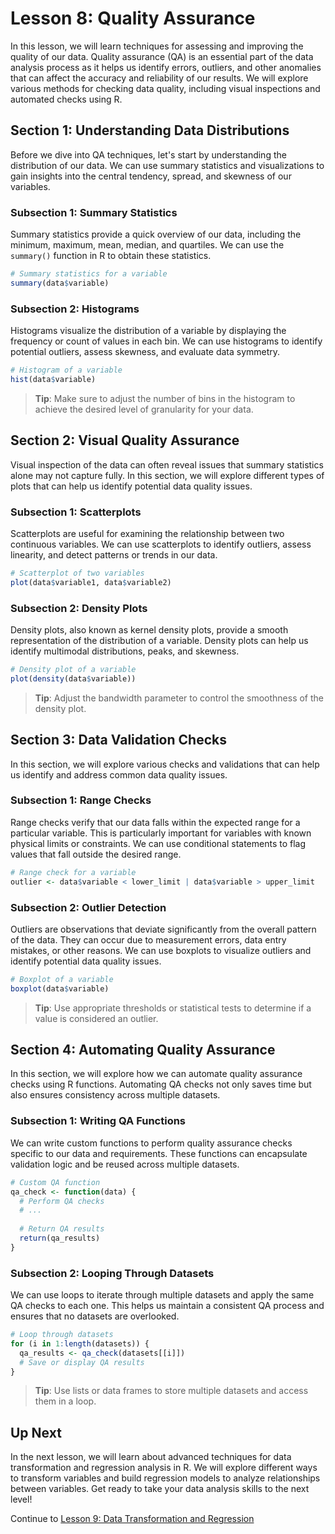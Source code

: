 # Lesson 8: Quality Assurance

In this lesson, we will learn techniques for assessing and improving the quality of our data. Quality assurance (QA) is an essential part of the data analysis process as it helps us identify errors, outliers, and other anomalies that can affect the accuracy and reliability of our results. We will explore various methods for checking data quality, including visual inspections and automated checks using R.

## Section 1: Understanding Data Distributions

Before we dive into QA techniques, let's start by understanding the distribution of our data. We can use summary statistics and visualizations to gain insights into the central tendency, spread, and skewness of our variables.

### Subsection 1: Summary Statistics

Summary statistics provide a quick overview of our data, including the minimum, maximum, mean, median, and quartiles. We can use the `summary()` function in R to obtain these statistics.

```r
# Summary statistics for a variable
summary(data$variable)
```

### Subsection 2: Histograms

Histograms visualize the distribution of a variable by displaying the frequency or count of values in each bin. We can use histograms to identify potential outliers, assess skewness, and evaluate data symmetry.

```r
# Histogram of a variable
hist(data$variable)
```

> **Tip**: Make sure to adjust the number of bins in the histogram to achieve the desired level of granularity for your data.

## Section 2: Visual Quality Assurance

Visual inspection of the data can often reveal issues that summary statistics alone may not capture fully. In this section, we will explore different types of plots that can help us identify potential data quality issues.

### Subsection 1: Scatterplots

Scatterplots are useful for examining the relationship between two continuous variables. We can use scatterplots to identify outliers, assess linearity, and detect patterns or trends in our data.

```r
# Scatterplot of two variables
plot(data$variable1, data$variable2)
```

### Subsection 2: Density Plots

Density plots, also known as kernel density plots, provide a smooth representation of the distribution of a variable. Density plots can help us identify multimodal distributions, peaks, and skewness.

```r
# Density plot of a variable
plot(density(data$variable))
```

> **Tip**: Adjust the bandwidth parameter to control the smoothness of the density plot.

## Section 3: Data Validation Checks

In this section, we will explore various checks and validations that can help us identify and address common data quality issues.

### Subsection 1: Range Checks

Range checks verify that our data falls within the expected range for a particular variable. This is particularly important for variables with known physical limits or constraints. We can use conditional statements to flag values that fall outside the desired range.

```r
# Range check for a variable
outlier <- data$variable < lower_limit | data$variable > upper_limit
```

### Subsection 2: Outlier Detection

Outliers are observations that deviate significantly from the overall pattern of the data. They can occur due to measurement errors, data entry mistakes, or other reasons. We can use boxplots to visualize outliers and identify potential data quality issues.

```r
# Boxplot of a variable
boxplot(data$variable)
```

> **Tip**: Use appropriate thresholds or statistical tests to determine if a value is considered an outlier.

## Section 4: Automating Quality Assurance

In this section, we will explore how we can automate quality assurance checks using R functions. Automating QA checks not only saves time but also ensures consistency across multiple datasets.

### Subsection 1: Writing QA Functions

We can write custom functions to perform quality assurance checks specific to our data and requirements. These functions can encapsulate validation logic and be reused across multiple datasets.

```r
# Custom QA function
qa_check <- function(data) {
  # Perform QA checks
  # ...
  
  # Return QA results
  return(qa_results)
}
```

### Subsection 2: Looping Through Datasets

We can use loops to iterate through multiple datasets and apply the same QA checks to each one. This helps us maintain a consistent QA process and ensures that no datasets are overlooked.

```r
# Loop through datasets
for (i in 1:length(datasets)) {
  qa_results <- qa_check(datasets[[i]])
  # Save or display QA results
}
```

> **Tip**: Use lists or data frames to store multiple datasets and access them in a loop.

## Up Next

In the next lesson, we will learn about advanced techniques for data transformation and regression analysis in R. We will explore different ways to transform variables and build regression models to analyze relationships between variables. Get ready to take your data analysis skills to the next level!

Continue to [Lesson 9: Data Transformation and Regression](./9-Data-Transformation-and-Regression/readme.md)